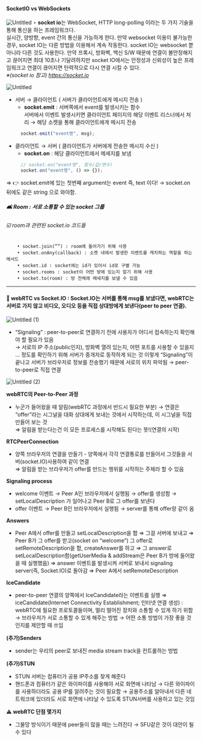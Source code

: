 #### SocketIO vs WebSockets

![Untitled](https://user-images.githubusercontent.com/105087933/180652765-44387aed-aa51-4b12-a814-7be1a222f332.png)
  ⋆ **socket io**는 WebSocket, HTTP long-polling 이라는 두 가지 기술을 통해 통신을 하는 프레임워크다.  
  실시간, 양방향, event 간의 통신을 가능하게 한다. 만약 websocket 이용이 불가능한 경우, socket IO는 다른 방법을 이용해서 계속 작동한다. 
  socket IO는 websocket 뿐 아니라 다른 것도 사용한다. 만약 프록시, 방화벽, 백신 S/W 때문에 연결이 불안정해지고 끊어지면 최대 10초나 기달려하지만 socket IO에서는 안정성과 신뢰성이 높은 프레임워크고 연결이 끊어지면 탄력적으로 다시 연결 시킬 수 있다.  
  *※(socket io 참고) https://socket.io*  
  
![Untitled](https://user-images.githubusercontent.com/105087933/180724059-302b6de9-1c70-4c5a-a836-4b18b9985507.png)
  - 서버 → 클라이언트 ( 서버가 클라이언트에게 메시지 전송 )
    - **socket.emit**  :  서버쪽에서 event를 발생시키는 함수  
    서버에서 이벤트 발생시키면 클라이언트 페이지의 해당 이벤트 리스너에서 처리 
    → 해당 소켓을 통해 클라이언트에게 메시지 전송  
    ```javascript
      socket.emit("event명", msg);
    ```
  - 클라이언트 → 서버 ( 클라이언트가 서버에게 전송한 메시지 수신 )
    - **socket.on**  : 해당 클라이언트에서 메세지를 보냄   
    ```javascript
      // socket.on("event명", 함수/값/변수)
      socket.on("event명", () => {});
    ``` 
  => 👉 socket.emit에 있는 첫번째 argument는 event 즉, text 이다!  → socket.on 뒤에도 같은 string 으로 와야함.  
  
 ##### 🛋 Room : 서로 소통할 수 있는 socket 그룹
  ###### ☑️ room과 관련된 socket.io 코드들
        • socket.join(””) : room에 들어가기 위해 사용  
        • socket.onAny(callback) : 소켓 내에서 발생한 이벤트를 캐치하는 역할을 하는 메서드  
        • socket.id : socket에는 id가 있어서 id로 구별 가능  
        • socket.rooms : socket이 어떤 방에 있는지 알기 위해 사용  
        • socket.to(room) : 방 전체에 메세지를 보낼 수 있음
***  

#### 🚀 webRTC vs Socket.IO : Socket.IO는 서버를 통해 msg를 보냈다면, **webRTC**는 서버로 가지 않고 비디오, 오디오 등을 직접 상대방에게 보낸다(peer to peer 연결).  
![Untitled (1)](https://user-images.githubusercontent.com/105087933/180726072-694b8a01-fd56-4a71-9864-dfdbd9e2f96d.png)  

  - “Signaling” : peer-to-peer로 연결하기 전에 사용자가 어디서 접속하는지 확인해야 할 필요가 있음  
  → 서로의 IP 주소(public인지), 방화벽 열려 있는지, 어떤 포트를 사용할 수 있을지 … 정도를 확인하기 위해 서버가 중개자로 동작하게 되는 것
    이렇게 “Signaling”이 끝나고 서버가 브라우저로 정보를 전송했기 때문에 서로의 위치 파악됨 → peer-to-peer로 직접 연결  

![Untitled (2)](https://user-images.githubusercontent.com/105087933/180727563-29d8c761-753c-4483-8f3a-b1d55c4af840.png)

  **webRTC의 Peer-to-Peer 과정**
  - 누군가 들어왔을 때 알림(webRTC 과정에서 반드시 필요한 부분) → 연결은 “offer”라는 시그널을 대화 상대에게 보내는 것에서 시작하는데, 이 시그널을 직접 만들어 보는 것  
    ⇒ 알림을 받는다는건 이 모든 프로세스를 시작해도 된다는 뜻!(연결의 시작)   
    
  **RTCPeerConnection**
  - 양쪽 브라우저의 연결을 만들기 - 양쪽에서 각각 연결통로를 만들어서 그것들을 서버(socket.IO)사용하여 같이 연결  
    ⇒ 알림을 받는 브라우저가 offer를 만드는 행위를 시작하는 주체라 할 수 있음  
    
  **Signaling process**
  - welcome 이벤트 → Peer A인 브라우저에서 실행됨 → offer를 생성함 → setLocalDescription 가 일어나고 Peer B로 그 offer를 보낸다
  - offer  이벤트 → Peer B인 브라우저에서 실행됨 → server를 통해 offer랑 같이 옴  

  **Answers**
  - Peer A에서 offer를 만들고 setLocalDescription을 함 ⇒ 그걸 서버에 보내고 ⇒ Peer B가 그 offer를 받고(socket on “welcome”) 그 offer로 setRemoteDescription을 함, createAnswer를 하고 ⇒ 그 answer로 setLocalDescription함(getUserMedia & addStream은 Peer B가 방에 들어왔을 때 실행했음) ⇒ answer 이벤트를 발생시켜 서버로 보내서 signaling server(즉, Socket.IO)로 돌아감 ⇒ Peer A에서 setRemoteDescription
  
  **IceCandidate**
  - peer-to-peer 연결의 양쪽에서 IceCandidate라는 이벤트를 실행
    ⇒ iceCandidate(Internet Connectivity Establishment; 인터넷 연결 생성) : webRTC에 필요한 프로토콜들이며, 멀리 떨어진 장치와 소통할 수 있게 하기 위함 → 브라우저가 서로 소통할 수 있게 해주는 방법 → 어떤 소통 방법이 가장 좋을 것인지를 제안할 때 쓰임

  **(추가)Senders**
  - sender는 우리의 peer로 보내진 media stream track을 컨트롤하는 방법  
  
  **(추가)STUN**
  - STUN 서버는 컴퓨터가 공용 IP주소를 찾게 해준다
  - 핸드폰과 컴퓨터가 같은 와이파이를 사용해야 서로 화면에 나타남 → 다른 와이파이를 사용하더라도 공용 IP를 알려주는 것이 필요함 → 공용주소를 알아내서 다른 네트워크에 있더라도 서로 화면에 나타날 수 있도록 STUN서버를 사용하고 있는 것임

**⚠️ webRTC 단점 몇가지**
- 그물망 방식이기 때문에 peer들이 많을 때는 느려진다 → SFU같은 것이 대안이 될 수 있다
